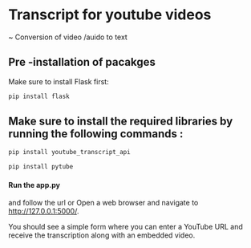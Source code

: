# Transcript for youtube videos
~ Conversion of video /auido to text 

## Pre -installation of pacakges 
Make sure to install Flask first: 

```bash
pip install flask
```

## Make sure to install the required libraries by running the following commands : 
```bash
pip install youtube_transcript_api
```
```bash
pip install pytube
```

#### Run the app.py 
and follow the url or Open a web browser and navigate to http://127.0.0.1:5000/. 

You should see a simple form where you can enter a YouTube URL and receive the transcription along with an embedded video.
